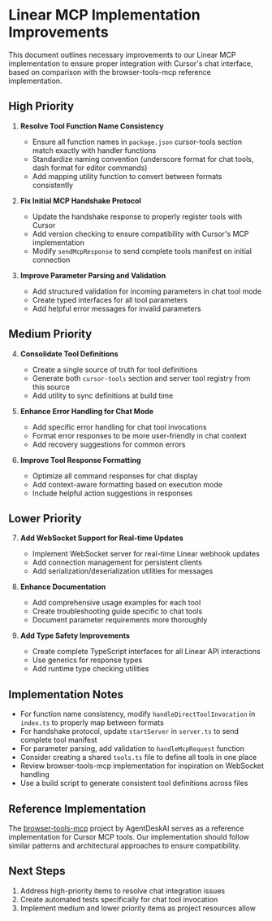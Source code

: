 # Linear MCP Implementation Improvements

This document outlines necessary improvements to our Linear MCP implementation to ensure proper integration with Cursor's chat interface, based on comparison with the browser-tools-mcp reference implementation.

## High Priority

1. **Resolve Tool Function Name Consistency**

   - Ensure all function names in `package.json` cursor-tools section match exactly with handler functions
   - Standardize naming convention (underscore format for chat tools, dash format for editor commands)
   - Add mapping utility function to convert between formats consistently

2. **Fix Initial MCP Handshake Protocol**

   - Update the handshake response to properly register tools with Cursor
   - Add version checking to ensure compatibility with Cursor's MCP implementation
   - Modify `sendMcpResponse` to send complete tools manifest on initial connection

3. **Improve Parameter Parsing and Validation**
   - Add structured validation for incoming parameters in chat tool mode
   - Create typed interfaces for all tool parameters
   - Add helpful error messages for invalid parameters

## Medium Priority

4. **Consolidate Tool Definitions**

   - Create a single source of truth for tool definitions
   - Generate both `cursor-tools` section and server tool registry from this source
   - Add utility to sync definitions at build time

5. **Enhance Error Handling for Chat Mode**

   - Add specific error handling for chat tool invocations
   - Format error responses to be more user-friendly in chat context
   - Add recovery suggestions for common errors

6. **Improve Tool Response Formatting**
   - Optimize all command responses for chat display
   - Add context-aware formatting based on execution mode
   - Include helpful action suggestions in responses

## Lower Priority

7. **Add WebSocket Support for Real-time Updates**

   - Implement WebSocket server for real-time Linear webhook updates
   - Add connection management for persistent clients
   - Add serialization/deserialization utilities for messages

8. **Enhance Documentation**

   - Add comprehensive usage examples for each tool
   - Create troubleshooting guide specific to chat tools
   - Document parameter requirements more thoroughly

9. **Add Type Safety Improvements**
   - Create complete TypeScript interfaces for all Linear API interactions
   - Use generics for response types
   - Add runtime type checking utilities

## Implementation Notes

- For function name consistency, modify `handleDirectToolInvocation` in `index.ts` to properly map between formats
- For handshake protocol, update `startServer` in `server.ts` to send complete tool manifest
- For parameter parsing, add validation to `handleMcpRequest` function
- Consider creating a shared `tools.ts` file to define all tools in one place
- Review browser-tools-mcp implementation for inspiration on WebSocket handling
- Use a build script to generate consistent tool definitions across files

## Reference Implementation

The [browser-tools-mcp](https://github.com/AgentDeskAI/browser-tools-mcp) project by AgentDeskAI serves as a reference implementation for Cursor MCP tools. Our implementation should follow similar patterns and architectural approaches to ensure compatibility.

## Next Steps

1. Address high-priority items to resolve chat integration issues
2. Create automated tests specifically for chat tool invocation
3. Implement medium and lower priority items as project resources allow
